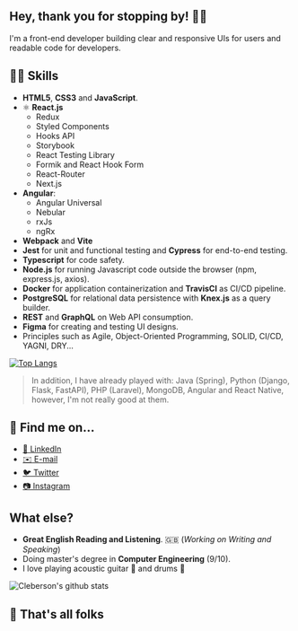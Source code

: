## Hey, thank you for stopping by! 🙋‍♂️
I'm a front-end developer building clear and responsive UIs for users and readable code for developers.

## 👨‍💻 Skills
- **HTML5**, **CSS3** and **JavaScript**.
- ⚛️ **React.js** 
	- Redux
	- Styled Components
	- Hooks API
	- Storybook
	- React Testing Library
	- Formik and React Hook Form
	- React-Router
	- Next.js
- **Angular**:
	- Angular Universal
	- Nebular
	- rxJs
	- ngRx
- **Webpack** and **Vite**
- **Jest** for unit and functional testing and **Cypress** for end-to-end testing.
- **Typescript** for code safety.
- **Node.js** for running Javascript code outside the browser (npm, express.js, axios).
- **Docker** for application containerization and **TravisCI** as CI/CD pipeline.
- **PostgreSQL** for relational data persistence with **Knex.js** as a query builder.
- **REST** and **GraphQL** on Web API consumption.
-  **Figma** for creating and testing UI designs.
- Principles such as Agile, Object-Oriented Programming, SOLID, CI/CD, YAGNI, DRY... 

[![Top Langs](https://github-readme-stats.vercel.app/api/top-langs/?username=cleberson-dev&layout=compact&bg_color=151515&title_color=fff&text_color=9f9f9f)](https://github.com/anuraghazra/github-readme-stats)
> In addition, I have already played with: Java (Spring), Python (Django, Flask, FastAPI), PHP (Laravel), MongoDB, Angular and React Native, however, I'm not really good at them.

## 🧐 Find me on...
- [👔 LinkedIn](https://www.linkedin.com/in/clebersondev/)
- [✉️ E-mail](mailto:cleberson.dev@gmail.com)
- [🐦 Twitter](https://twitter.com/clebersondev)
- [📷 Instagram](http://instagram.com/cleberson.io)


## What else?
- **Great English Reading and Listening**. 🇬🇧 (_Working on Writing and Speaking_)
- Doing master's degree in **Computer Engineering** (9/10).
- I love playing acoustic guitar 🎸 and drums 🥁

![Cleberson's github stats](https://github-readme-stats.vercel.app/api?username=cleberson-dev&show_icons=true&title_color=fff&icon_color=79ff97&text_color=9f9f9f&bg_color=151515)

## 🐰 That's all folks
